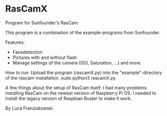# RasCamX
Program for Sunfounder's RasCam

This program is a combination of the example-programs from Sunfounder.

Features:
- Facedetection
- Pictures with and without flash
- Manage settings of the camera (ISO, Saturation, ...)
and more.

How to run:
Upload the program (rascamX.py) into the "example"-directory of the rascam-installation.
sudo python3 rascamX.py


A few things about the setup of RasCam itself:
I had many problems installing RasCam on the newest version of Raspberry Pi OS. 
I needed to install the legacy version of Raspbian Buster to make it work.

By Luca Franziskowski
